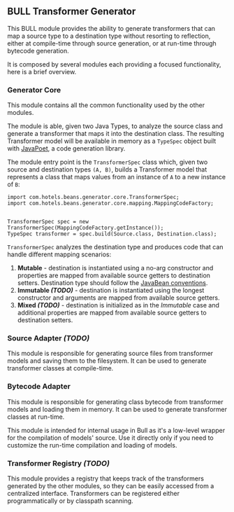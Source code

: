 ## BULL Transformer Generator

This BULL module provides the ability to generate transformers that can map a source type to a destination type without resorting to reflection, either at compile-time through source generation, or at run-time through bytecode generation.

It is composed by several modules each providing a focused functionality, here is a brief overview.

### Generator Core

This module contains all the common functionality used by the other modules.

The module is able, given two Java Types, to analyze the source class and generate a transformer that maps it into the destination class.
The resulting Transformer model will be available in memory as a
`TypeSpec` object built with [JavaPoet](https://github.com/square/javapoet), a code generation library.

The module entry point is the `TransformerSpec` class which, given two source and destination types `(A, B)`, builds a Transformer model that represents a class that maps values from an instance of `A` to a new instance of `B`:
```
import com.hotels.beans.generator.core.TransformerSpec;
import com.hotels.beans.generator.core.mapping.MappingCodeFactory;


TransformerSpec spec = new TransformerSpec(MappingCodeFactory.getInstance());
TypeSpec transformer = spec.build(Source.class, Destination.class);
``` 
`TransformerSpec` analyzes the destination type and produces code that can handle different mapping scenarios:

1. **Mutable** - destination is instantiated using a no-arg constructor and properties are mapped from available source getters to destination setters. Destination type should follow the [JavaBean conventions](https://en.wikipedia.org/wiki/JavaBeans#JavaBean_conventions).
2. **Immutable *(TODO)*** - destination is instantiated using the longest constructor and arguments are mapped from available source getters.
3. **Mixed *(TODO)*** - destination is initialized as in the *Immutable* case and additional properties are mapped from available source getters to destination setters.

### Source Adapter *(TODO)*

This module is responsible for generating source files from transformer models and saving them to the filesystem.
It can be used to generate transformer classes at compile-time.

### Bytecode Adapter

This module is responsible for generating class bytecode from transformer models and loading them in memory.
It can be used to generate transformer classes at run-time.

This module is intended for internal usage in Bull as it's a low-level wrapper for the compilation of models' source.
Use it directly only if you need to customize the run-time compilation and loading of models.

### Transformer Registry *(TODO)*

This module provides a registry that keeps track of the transformers generated by the other modules, 
so they can be easily accessed from a centralized interface.
Transformers can be registered either programmatically or by classpath scanning.
